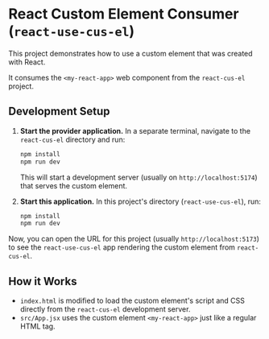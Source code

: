 # React Custom Element Consumer (`react-use-cus-el`)

This project demonstrates how to use a custom element that was created with React.

It consumes the `<my-react-app>` web component from the `react-cus-el` project.

## Development Setup

1.  **Start the provider application.** In a separate terminal, navigate to the `react-cus-el` directory and run:
    ```bash
    npm install
    npm run dev
    ```
    This will start a development server (usually on `http://localhost:5174`) that serves the custom element.

2.  **Start this application.** In this project's directory (`react-use-cus-el`), run:
    ```bash
    npm install
    npm run dev
    ```

Now, you can open the URL for this project (usually `http://localhost:5173`) to see the `react-use-cus-el` app rendering the custom element from `react-cus-el`.

## How it Works

*   `index.html` is modified to load the custom element's script and CSS directly from the `react-cus-el` development server.
*   `src/App.jsx` uses the custom element `<my-react-app>` just like a regular HTML tag.
